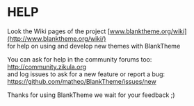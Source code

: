 
# HELP

Look the Wiki pages of the project [www.blanktheme.org/wiki](http://www.blanktheme.org/wiki/)  
for help on using and develop new themes with BlankTheme

You can ask for help in the community forums too:  
http://community.zikula.org  
and log issues to ask for a new feature or report a bug:  
https://github.com/matheo/BlankTheme/issues/new

Thanks for using BlankTheme
we wait for your feedback ;)
